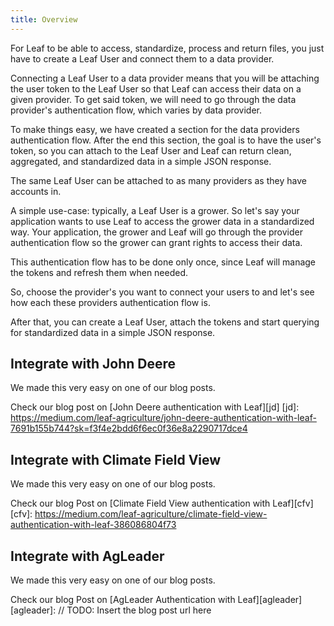 ```yaml
---
title: Overview
---
```


For Leaf to be able to access, standardize, process and return files, you just
have to create a Leaf User and connect them to a data provider.

Connecting a Leaf User to a data provider means that you will be attaching the user
token to the Leaf User so that Leaf can access their data on a given provider.
To get said token, we will need to go through the data provider's authentication
flow, which varies by data provider.

To make things easy, we have created a section for the data providers
authentication flow. After the end this section, the goal
is to have the user's token, so you can attach to the Leaf User and Leaf can
return clean, aggregated, and standardized data in a simple JSON response.

The same Leaf User can be attached to as many providers as they have accounts in.

A simple use-case: typically, a Leaf User is a grower. So let's say your
application wants to use Leaf to access the grower data in a standardized way.
Your application, the grower and Leaf will go through the provider authentication
flow so the grower can grant rights to access their data.

This authentication flow has to be done only once, since Leaf will manage the
tokens and refresh them when needed.

<!-- Another use-case would be an agronomist that has access to more than one grower's -->

So, choose the provider's you want to connect your users to and let's see how
each these providers authentication flow is.

After that, you can create a Leaf User, attach the tokens and start querying for
standardized data in a simple JSON response.


## Integrate with John Deere

We made this very easy on one of our blog posts.

Check our blog post on [John Deere authentication with Leaf][jd]
[jd]: https://medium.com/leaf-agriculture/john-deere-authentication-with-leaf-7691b155b744?sk=f3f4e2bdd6f6ec0f36e8a2290717dce4


## Integrate with Climate Field View

We made this very easy on one of our blog posts.

Check our blog Post on [Climate Field View authentication with Leaf][cfv]
[cfv]: https://medium.com/leaf-agriculture/climate-field-view-authentication-with-leaf-386086804f73

## Integrate with AgLeader 

We made this very easy on one of our blog posts.

Check our blog Post on [AgLeader Authentication with Leaf][agleader]
[agleader]: // TODO: Insert the blog post url here 
